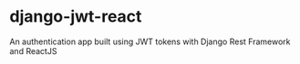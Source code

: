 # django-jwt-react
An authentication app built using JWT tokens with Django Rest Framework and ReactJS
